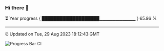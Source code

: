 ### Hi there 👋

⏳ Year progress { ███████████████████▁▁▁▁▁▁▁▁▁▁▁ } 65.96 %

---

⏰ Updated on Tue, 29 Aug 2023 18:12:43 GMT

![Progress Bar CI](https://github.com/liununu/liununu/workflows/Progress%20Bar%20CI/badge.svg)
